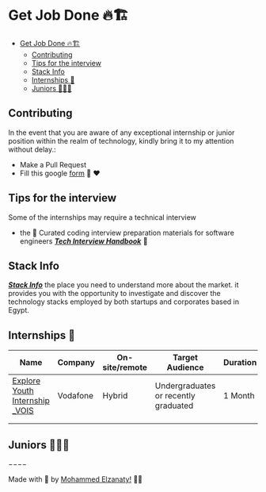 # Get Job Done 🔥🏗️

- [Get Job Done 🔥🏗️](#get-job-done-️)
  - [Contributing](#contributing)
  - [Tips for the interview](#tips-for-the-interview)
  - [Stack Info](#stack-info)
  - [Internships 👔](#internships-)
  - [Juniors 👩🏻‍💻](#juniors-)

## Contributing

In the event that you are aware of any exceptional internship or junior position within the realm of technology, kindly bring it to my attention without delay.:

- Make a Pull Request
- Fill this google [form](https://bit.ly/gjd-lt2) 🤗 ❤️

## Tips for the interview

Some of the internships may require a technical interview

- the 💯 Curated coding interview preparation materials for software engineers [***Tech Interview Handbook***](https://github.com/yangshun/tech-interview-handbook) 📖

## Stack Info

[***Stack Info***](http://www.stackinfo.me/) the place you need to understand more about the market. it provides you with the opportunity to investigate and discover the technology stacks employed by both startups and corporates based in Egypt.

## Internships 👔

| Name                           | Company  | On-site/remote | Target Audience                      | Duration | Place        |
|--------------------------------|----------|----------------|--------------------------------------|----------|--------------|
| [Explore Youth Internship _VOIS](https://www.linkedin.com/jobs/view/3612095395/?alternateChannel=search&refId=v43mMon%2FD3%2BB0JdvA0%2B7Qw%3D%3D&trackingId=iVDeLSxPXnG%2BEbZydZD1ig%3D%3D) | Vodafone | Hybrid         | Undergraduates or recently graduated | 1 Month  | Cairo, Egypt |
|                                |          |                |                                      |          |              |
|                                |          |                |                                      |          |              |

## Juniors 👩🏻‍💻

−−−−

Made with 💜 by [Mohammed Elzanaty!](https://www.linkedin.com/in/moelzanaty3/) 👋🏻
